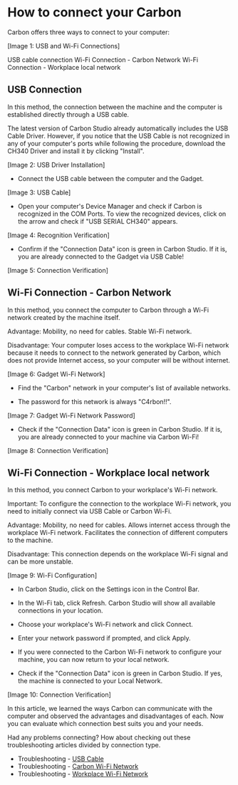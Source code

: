 # How to connect your Carbon

Carbon offers three ways to connect to your computer:

[Image 1: USB and Wi-Fi Connections]

USB cable connection
Wi-Fi Connection - Carbon Network
Wi-Fi Connection - Workplace local network

## USB Connection

In this method, the connection between the machine and the computer is established directly through a USB cable.

The latest version of Carbon Studio already automatically includes the USB Cable Driver. However, if you notice that the USB Cable is not recognized in any of your computer's ports while following the procedure, download the CH340 Driver and install it by clicking "Install".

[Image 2: USB Driver Installation]

* Connect the USB cable between the computer and the Gadget.

[Image 3: USB Cable]

* Open your computer's Device Manager and check if Carbon is recognized in the COM Ports. To view the recognized devices, click on the arrow and check if "USB SERIAL CH340" appears.

[Image 4: Recognition Verification]

* Confirm if the "Connection Data" icon is green in Carbon Studio. If it is, you are already connected to the Gadget via USB Cable!

[Image 5: Connection Verification]

## Wi-Fi Connection - Carbon Network

In this method, you connect the computer to Carbon through a Wi-Fi network created by the machine itself.

Advantage: Mobility, no need for cables. Stable Wi-Fi network.

Disadvantage: Your computer loses access to the workplace Wi-Fi network because it needs to connect to the network generated by Carbon, which does not provide Internet access, so your computer will be without internet.

[Image 6: Gadget Wi-Fi Network]

* Find the "Carbon" network in your computer's list of available networks.

* The password for this network is always "C4rbon!!".

[Image 7: Gadget Wi-Fi Network Password]

* Check if the "Connection Data" icon is green in Carbon Studio. If it is, you are already connected to your machine via Carbon Wi-Fi!

[Image 8: Connection Verification]

## Wi-Fi Connection - Workplace local network
In this method, you connect Carbon to your workplace's Wi-Fi network.

Important: To configure the connection to the workplace Wi-Fi network, you need to initially connect via USB Cable or Carbon Wi-Fi.

Advantage: Mobility, no need for cables. Allows internet access through the workplace Wi-Fi network. Facilitates the connection of different computers to the machine.

Disadvantage: This connection depends on the workplace Wi-Fi signal and can be more unstable.

[Image 9: Wi-Fi Configuration]

* In Carbon Studio, click on the Settings icon in the Control Bar.

* In the Wi-Fi tab, click Refresh. Carbon Studio will show all available connections in your location.

* Choose your workplace's Wi-Fi network and click Connect.

* Enter your network password if prompted, and click Apply.

* If you were connected to the Carbon Wi-Fi network to configure your machine, you can now return to your local network.

* Check if the "Connection Data" icon is green in Carbon Studio. If yes, the machine is connected to your Local Network.

[Image 10: Connection Verification]

<!--
Watch the video on how to connect your Gadget:

[Link to the video]
-->

In this article, we learned the ways Carbon can communicate with the computer and observed the advantages and disadvantages of each. Now you can evaluate which connection best suits you and your needs.

Had any problems connecting? How about checking out these troubleshooting articles divided by connection type.

* Troubleshooting - [USB Cable]
* Troubleshooting - [Carbon Wi-Fi Network]
* Troubleshooting - [Workplace Wi-Fi Network]

[USB Cable]: https://edgarmata.github.io/Carbon-FAQS/studio/conex%C3%A3o-computador/#conexao-via-usb

[Carbon Wi-Fi Network]: https://edgarmata.github.io/Carbon-FAQS/studio/conex%C3%A3o-computador/#conexao-wi-fi-rede-carbon

[Workplace Wi-Fi Network]: https://edgarmata.github.io/Carbon-FAQS/studio/conex%C3%A3o-computador/#conexao-wi-fi-rede-local-de-trabalho
